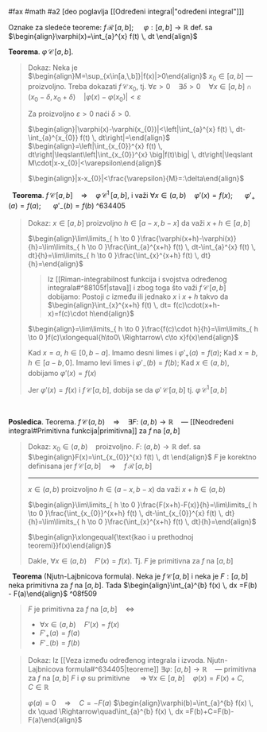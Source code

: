 #fax #math #a2 [deo poglavlja [[Određeni integral|"određeni integral"]]]
$\:$

Oznake za sledeće teoreme:
$f\,\mathcal{R}\,[a,\,b]$;$\quad$ $\varphi:[a,\,b]\to\mathbb{R}$ def. sa $\begin{align}\varphi(x)=\int_{a}^{x} f(t) \, dt \end{align}$

**Teorema**. $\varphi\,\mathcal{C}\,[a,\,b]$.
> Dokaz: Neka je $\ \:$ $\begin{align}M=\sup_{x\in[a,\,b]}|f(x)|>0\end{align}$
> $x_{0}\in[a,\,b]$ — proizvoljno. Treba dokazati $f\,\mathcal{C}\,x_{0}$, tj.
> $\forall \varepsilon>0\quad\exists\delta>0\quad\forall x\in[a,\,b]\cap (x_{0}-\delta,\,x_{0}+\delta)\quad|\varphi(x)-\varphi(x_{0})|<\varepsilon$
> 
> Za proizvoljno $\varepsilon>0$ naći $\delta>0$.
> 
> $\begin{align}|\varphi(x)-\varphi(x_{0})|<\left|\int_{a}^{x} f(t) \, dt-\int_{a}^{x_{0}} f(t) \, dt\right|=\end{align}$
> $\begin{align}=\left|\int_{x_{0}}^{x} f(t) \, dt\right|\leqslant\left|\int_{x_{0}}^{x} \big|f(t)\big| \, dt\right|\leqslant M\cdot|x-x_{0}|<\varepsilon\end{align}$
> 
> $\begin{align}|x-x_{0}|<\frac{\varepsilon}{M}=:\delta\end{align}$

$\:$
**Teorema**. $f\,\mathcal{C}\,[a,\,b]\quad\Rightarrow\quad \varphi\,\mathcal{C}^{1}\,[a,\,b]$, i važi
$\forall x\in(a,\,b)\quad\varphi'(x)=f(x)$; $\quad$ $\varphi'_{+}(a)=f(a)$; $\quad$ $\varphi'_{-}(b)=f(b)$ ^634405
> Dokaz:
> $x\in[a,\,b]$ proizvoljno
> $h\in[a-x,\,b-x]$ da važi $x+h\in[a,\,b]$
> 
> $\begin{align}\lim\limits_{ h \to 0 }\frac{\varphi(x+h)-\varphi(x)}{h}=\lim\limits_{ h \to 0 }\frac{\int_{a}^{x+h} f(t) \, dt-\int_{a}^{x} f(t) \, dt}{h}=\lim\limits_{ h \to 0 }\frac{\int_{x}^{x+h} f(t) \, dt}{h}=\end{align}$
> > Iz [[Riman-integrabilnost funkcija i svojstva određenog integrala#^88105f|stava]] i zbog toga što važi $f\,\mathcal{C}\,[a,\,b]$ dobijamo:
> > Postoji $c$ između ili jednako $x$ i $x+h$  takvo da $\begin{align}\int_{x}^{x+h} f(t) \, dt= f(c)\cdot(x+h-x)=f(c)\cdot h\end{align}$
> 
> $\begin{align}=\lim\limits_{ h \to 0 }\frac{f(c)\cdot h}{h}=\lim\limits_{ h \to 0 }f(c)\xlongequal{h\to0\ \Rightarrow\ c\to x}f(x)\end{align}$
> 
> Kad $x=a$, $h\in[0,\,b-a]$. Imamo desni limes i $\varphi'_{+}(a)=f(a)$;
> Kad $x=b$, $h\in[a-b,\,0]$. Imamo levi limes i $\varphi'_{-}(b)=f(b)$;
> Kad $x\in(a,\,b)$, dobijamo $\varphi'(x)=f(x)$
> 
> Jer $\varphi'(x)=f(x)$ i $f\,\mathcal{C}\,[a,\,b]$, dobija se da $\varphi'\,\mathcal{C}\,[a,\,b]$ tj. $\varphi\,\mathcal{C}^{1}\,[a,\,b]$

$\:$

**Posledica**. Teorema. $f\,\mathcal{C}\,(a,\,b)\quad\Rightarrow\quad \exists F:\ (a,\,b)\to\mathbb{R}$ $\ \:$ — [[Neodređeni integral#Primitivna funkcija|primitivna]] za $f$ na $[a,\,b]$
> Dokaz: 
> $x_{0}\in(a,\,b)$ $\ \:$ proizvoljno.
> $F:\ (a,\,b)\to\mathbb{R}$ def. sa $\begin{align}F(x)=\int_{x_{0}}^{x} f(t) \, dt \end{align}$
> $F$ je korektno definisana jer $f\,\mathcal{C}\,[a,\,b]\quad\Rightarrow\quad f\,\mathcal{R}\,[a,\,b]$ 
>___
>$x\in(a,\,b)$ proizvoljno
> $h\in(a-x,\,b-x)$ da važi $x+h\in(a,\,b)$
> 
> $\begin{align}\lim\limits_{ h \to 0 }\frac{F(x+h)-F(x)}{h}=\lim\limits_{ h \to 0 }\frac{\int_{x_{0}}^{x+h} f(t) \, dt-\int_{x_{0}}^{x} f(t) \, dt}{h}=\lim\limits_{ h \to 0 }\frac{\int_{x}^{x+h} f(t) \, dt}{h}=\end{align}$
> 
> $\begin{align}\xlongequal{\text{kao i u prethodnoj teoremi}}f(x)\end{align}$
> 
> Dakle, $\forall x\in(a,\,b)\quad F'(x)=f(x)$. 
> Tj. $F$ je primitivna za $f$ na $[a,\,b]$

$\:$
**Teorema** (Njutn-Lajbnicova formula). Neka je $f\,\mathcal{C}\,[a,\,b]$ i neka je $F:[a,\,b]$ neka primitivna za $f$ na $[a,\,b]$. Tada $\begin{align}\int_{a}^{b} f(x) \, dx =F(b) - F(a)\end{align}$ ^08f509
> 
> $F$ je primitivna za $f$ na $[a,\,b]\quad\Leftrightarrow$
> - $\forall x\in(a,\,b)\quad F'(x)=f(x)$
> - $F'_{+}(a)=f(a)$
> - $F'_{-}(b)=f(b)$

> Dokaz:
> Iz [[Veza između određenog integrala i izvoda. Njutn-Lajbnicova formula#^634405|teoreme]] $\exists\varphi:\ [a,\,b]\to\mathbb{R}$ $\ \:$ — primitivna za $f$ na $[a,\,b]$
> $F$ i $\varphi$ su primitivne $\quad\Rightarrow$
> $\forall x\in[a,\,b] \quad\varphi(x)=F(x)+C,\quad C\in\mathbb{R}$
> 
> $\varphi(a)=0\quad\Rightarrow\quad C =- F(a)$
> $\begin{align}\varphi(b)=\int_{a}^{b} f(x) \, dx \quad \Rightarrow\quad\int_{a}^{b} f(x) \, dx =F(b)+C=F(b)-F(a)\end{align}$